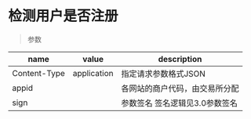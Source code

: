 # 检测用户是否注册

> 参数   
 
| name         | value       | description                          |
| ------------ | ----------- | ------------------------------------ |
| Content-Type | application | 指定请求参数格式JSON                    |
| appid        |             | 各网站的商户代码，由交易所分配            |
| sign         |             | 参数签名  签名逻辑见3.0参数签名          |